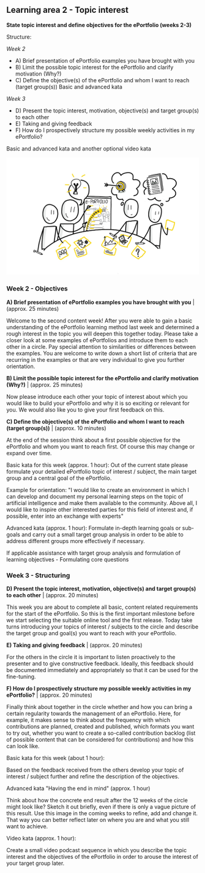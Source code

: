 ## Learning area 2 - Topic interest

**State topic interest and define objectives for the ePortfolio (weeks 2-3)**

Structure:

*Week 2*

- A) Brief presentation of ePortfolio examples you have brought with you
- B) Limit the possible topic interest for the ePortfolio and clarify
motivation (Why?)
- C) Define the objective(s) of the ePortfolio and whom I want to reach (target group(s)) Basic and advanced kata

*Week 3*

- D) Present the topic interest, motivation, objective(s) and target
group(s) to each other
- E) Taking and giving feedback
- F) How do I prospectively structure my possible weekly activities in my
ePortfolio?

Basic and advanced kata and another optional video kata

![Sketchnote Topic ideas and objectives of the ePortfolio from Katrin [@kleinerw4hnsinn](https://twitter.com/kleinerw4hnsinn) (CC BY)](./images/image11.jpeg)

### Week 2 - Objectives

**A) Brief presentation of ePortfolio examples you have brought with you** | (approx. 25 minutes)

Welcome to the second content week! After you were able to gain a basic
understanding of the ePortfolio learning method last week and determined
a rough interest in the topic you will deepen this together today.
Please take a closer look at some examples of ePortfolios and introduce
them to each other in a circle. Pay special attention to similarities or
differences between the examples. You are welcome to write down a short
list of criteria that are recurring in the examples or that are very
individual to give you further orientation.

**B) Limit the possible topic interest for the ePortfolio and clarify motivation (Why?)** | (approx. 25 minutes)

Now please introduce each other your topic of interest about which you
would like to build your ePortfolio and why it is so exciting or
relevant for you. We would also like you to give your first feedback on
this.

**C) Define the objective(s) of the ePortfolio and whom I want to reach (target group(s))** | (approx. 10 minutes)

At the end of the session think about a first possible objective for the
ePortfolio and whom you want to reach first. Of course this may change
or expand over time.

Basic kata for this week (approx. 1 hour): Out of the
current state please formulate your detailed ePortfolio topic of
interest / subject, the main target group and a central goal of the
ePortfolio.

Example for orientation: "I would like to create an environment in
which I can develop and document my personal learning steps on the topic
of artificial intelligence and make them available to the community.
Above all, I would like to inspire other interested parties for this
field of interest and, if possible, enter into an exchange with
experts"

Advanced kata (approx. 1 hour): Formulate in-depth learning
goals or sub-goals and carry out a small target group analysis in order
to be able to address different groups more effectively if necessary.

If applicable assistance with target group analysis and formulation
of learning objectives - Formulating core questions

### Week 3 - Structuring

**D) Present the topic interest, motivation, objective(s) and target group(s) to each other** | (approx. 20 minutes)

This week you are about to complete all basic, content related
requirements for the start of the ePortfolio. So this is the first
important milestone before we start selecting the suitable online tool
and the first release. Today take turns introducing your topics of
interest / subjects to the circle and describe the target group and
goal(s) you want to reach with your ePortfolio.

**E) Taking and giving feedback** | (approx. 20 minutes)

For the others in the circle it is important to listen proactively to
the presenter and to give constructive feedback. Ideally, this feedback
should be documented immediately and appropriately so that it can be
used for the fine-tuning.

**F) How do I prospectively structure my possible weekly activities in my ePortfolio?** | (approx. 20 minutes)

Finally think about together in the circle whether and how you can bring
a certain regularity towards the management of an ePortfolio. Here, for
example, it makes sense to think about the frequency with which
contributions are planned, created and published, which formats you want
to try out, whether you want to create a so-called contribution backlog
(list of possible content that can be considered for contributions) and
how this can look like.

Basic kata for this week (about 1 hour):

Based on the feedback received from the others develop your topic of
interest / subject further and refine the description of the
objectives.

Advanced kata "Having the end in mind" (approx. 1 hour)

Think about how the concrete end result after the 12 weeks of the circle
might look like? Sketch it out briefly, even if there is only a vague
picture of this result. Use this image in the coming weeks to refine,
add and change it. That way you can better reflect later on where you
are and what you still want to achieve.

Video kata (approx. 1 hour):

Create a small video podcast sequence in which you describe the topic
interest and the objectives of the ePortfolio in order to arouse the
interest of your target group later.
